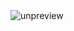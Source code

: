 
<img src="https://static001.geekbang.org/resource/image/52/ce/52788574ceabff1adbdebfe69d3debce.jpg" alt="unpreview">
